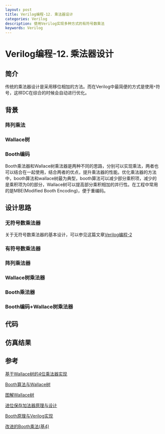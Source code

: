 ```yaml
---
layout: post
title: Verilog编程-12. 乘法器设计
categories: Verilog
description: 使用Verilog实现多种方式的有符号数乘法
keywords: Verilog
---
```


# Verilog编程-12. 乘法器设计

## 简介
传统的乘法器设计是采用移位相加的方法。而在Verilog中最简便的方式是使用`*`符号，这样DC在综合的时候会自动进行优化。

## 背景
### 阵列乘法

### Wallace树

### Booth编码

Booth乘法器和Wallace树乘法器是两种不同的思路，分别可以实现乘法，两者也可以结合在一起使用，结合两者的优点，提升乘法器的性能。优化乘法器的方法中，booth算法和wallace树最为典型，booth算法可以减少部分乘积项，减少的是乘积项为0的部分，Wallace树可以提高部分乘积相加的并行性。在工程中常用的是MBE(Modified Booth Encoding)，便于重编码。

## 设计思路
### 无符号数乘法器
关于无符号数乘法器的基本设计，可以参见这篇文章[Verilog编程-2](https://polaris-chn.github.io/2022/04/10/Verilog-practice-2/)

### 有符号数乘法器

### 阵列乘法器

### Wallace树乘法器

### Booth乘法器

### Booth编码+Wallace树乘法器


## 代码

## 仿真结果

## 参考
[基于Wallace树的4位乘法器实现](https://www.codeleading.com/article/72174189008/)

[Booth算法与Wallace树](https://www.wenhui.space/docs/08-ic-design/typical/booth-and-wallace/)

[图解Wallace树](https://zhuanlan.zhihu.com/p/130968045)

[进位保存加法器原理与设计](https://zhuanlan.zhihu.com/p/102387648)

[Booth原理与Verilog实现](https://zhuanlan.zhihu.com/p/127164011)

[改进的Booth乘法(基4)](https://www.cnblogs.com/lyc-seu/p/12890155.html)
